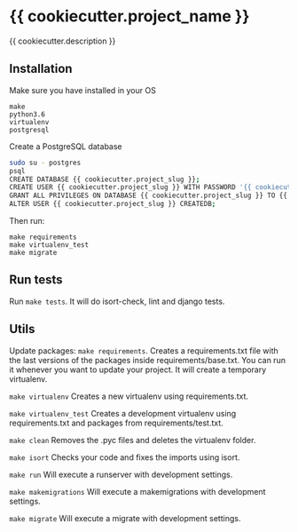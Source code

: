 # {{ cookiecutter.project_name }}

{{ cookiecutter.description }}

## Installation

Make sure you have installed in your OS
```
make
python3.6
virtualenv
postgresql
```

Create a PostgreSQL database
```sh
sudo su - postgres
psql
CREATE DATABASE {{ cookiecutter.project_slug }};
CREATE USER {{ cookiecutter.project_slug }} WITH PASSWORD '{{ cookiecutter.project_slug }}';
GRANT ALL PRIVILEGES ON DATABASE {{ cookiecutter.project_slug }} TO {{ cookiecutter.project_slug }};
ALTER USER {{ cookiecutter.project_slug }} CREATEDB;
```

Then run:
```
make requirements
make virtualenv_test
make migrate
```

## Run tests

Run `make tests`. It will do isort-check, lint and django tests.

## Utils

Update packages: `make requirements`. Creates a requirements.txt file with the last versions of the packages inside requirements/base.txt. You can run it whenever you want to update your project. It will create a temporary virtualenv.

`make virtualenv` Creates a new virtualenv using requirements.txt.

`make virtualenv_test` Creates a development virtualenv using requirements.txt and packages from requirements/test.txt.

`make clean` Removes the .pyc files and deletes the virtualenv folder.

`make isort` Checks your code and fixes the imports using isort.

`make run` Will execute a runserver with development settings.

`make makemigrations` Will execute a makemigrations with development settings.

`make migrate` Will execute a migrate with development settings.
